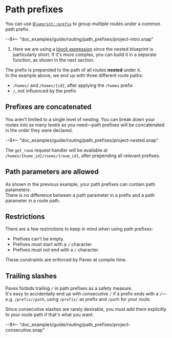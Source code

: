# Path prefixes

You can use [`Blueprint::prefix`][Blueprint::prefix] to group multiple routes under a common path prefix.

--8<-- "doc_examples/guide/routing/path_prefixes/project-intro.snap"

1. Here we are using a [block expression](https://doc.rust-lang.org/stable/reference/expressions/block-expr.html)
   since the nested blueprint is particularly short.
   If it's more complex, you can build it in a separate function, as shown in the next section.

The prefix is prepended to the path of all routes **nested** under it.\
In the example above, we end up with three different route paths:

- `/homes/` and `/homes/{id}`, after applying the `/homes` prefix
- `/`, not influenced by the prefix

## Prefixes are concatenated

You aren't limited to a single level of nesting. You can break down your routes into as many levels as you need—path prefixes
will be concatenated in the order they were declared.

--8<-- "doc_examples/guide/routing/path_prefixes/project-nested.snap"

The `get_room` request handler will be available at `/homes/{home_id}/rooms/{room_id}`, after prepending all relevant prefixes.

## Path parameters are allowed

As shown in the previous example, your path prefixes can contain path parameters.\
There is no difference between a path parameter in a prefix and a path parameter in a route path.

## Restrictions

There are a few restrictions to keep in mind when using path prefixes:

- Prefixes can't be empty.
- Prefixes must start with a `/` character.
- Prefixes must not end with a `/` character.

These constraints are enforced by Pavex at compile time.

## Trailing slashes

Pavex forbids trailing `/` in path prefixes as a safety measure.\
It's easy to accidentally end up with consecutive `/` if a prefix ends with a `/`—e.g.
`/prefix//path`, using `/prefix/` as prefix and `/path` for your route.

Since consecutive slashes are rarely desirable, you must add them explicitly to
your route path if that's what you want:

--8<-- "doc_examples/guide/routing/path_prefixes/project-consecutive.snap"

[Blueprint::prefix]: /api_reference/pavex/blueprint/struct.Blueprint.html#method.prefix
